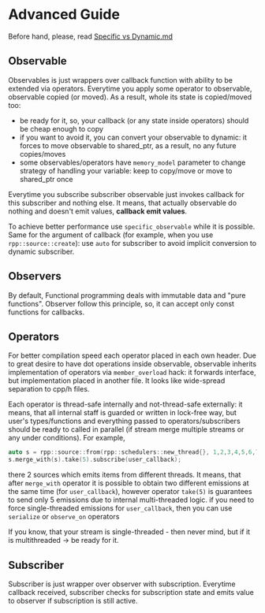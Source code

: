 # Advanced Guide

Before hand, please, read [Specific vs Dynamic.md](./Specific%20vs%20Dynamic.md)

## Observable

Observables is just wrappers over callback function with ability to be extended via operators. Everytime you apply some operator to observable, observable copied (or moved). As a result,  whole its state is copied/moved too:
- be ready for it, so, your callback (or any state inside operators) should be cheap enough to copy
- if you want to avoid it, you can convert your observable to dynamic: it forces to move observable to shared_ptr, as a result, no any future copies/moves
- some observables/operators have `memory_model` parameter to change strategy of handling your variable: keep to copy/move or move to shared_ptr once

Everytime you subscribe subscriber observable just invokes callback for this subscriber and nothing else. It means, that actually observable do nothing and doesn't emit values, **callback emit values**.

To achieve better performance use `specific_observable` while it is possible. Same for the argument of callback (for example, when you use `rpp::source::create`): use `auto` for subscriber to avoid implicit conversion to dynamic subscriber.

## Observers

By default, Functional programming deals with immutable data and "pure functions". Observer follow this principle, so, it can accept only const functions for callbacks. 

## Operators

For better compilation speed each operator placed in each own header. Due to great desire to have dot operations inside observable, observable inherits implementation of operators via `member_overload` hack: it forwards interface, but implementation placed in another file. It looks like wide-spread separation to cpp/h files.

Each operator is thread-safe internally and not-thread-safe externally: it means, that all internal staff is guarded or written in lock-free way, but user's types/functions and everything passed to operators/subscribers should be ready to called in parallel (if stream merge multiple streams or any under conditions). For example,
```cpp
auto s = rpp::source::from(rpp::schedulers::new_thread{}, 1,2,3,4,5,6,7,8,9);
s.merge_with(s).take(5).subscribe(user_callback);
```
there 2 sources which emits items from different threads. It means, that after `merge_with` operator it is possible to obtain two different emissions at the same time (for `user_callback`), however operator `take(5)` is guarantees to send only 5 emissions due to internal multi-threaded logic. if you need to force single-threaded emissions for `user_callback`, then you can use `serialize` or `observe_on` operators

If you know, that your stream is single-threaded - then never mind, but if it is multithreaded -> be ready for it.

## Subscriber

Subscriber is just wrapper over observer with subscription. Everytime callback received, subscriber checks for subscription state and emits value to observer if subscription is still active.
